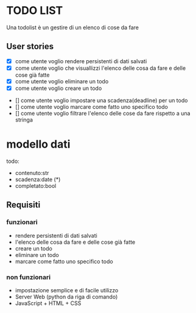 # TODO LIST

Una todolist è un gestire di un elenco di cose da fare

## User stories

- [x] come utente voglio rendere persistenti di dati salvati
- [x] come utente voglio che visuallizzi l'elenco delle cosa da fare e delle cose già fatte
- [x] come utente voglio eliminare un todo
- [x] come utente voglio creare un todo
- [] come utente voglio impostare una scadenza(deadline) per un todo
- [] come utente voglio marcare come fatto uno specifico todo
- [] come utente voglio filtrare l'elenco delle cose da fare rispetto a una stringa

# modello dati

todo:
- contenuto:str
- scadenza:date (*)
- completato:bool


## Requisiti

### funzionari

- rendere persistenti di dati salvati
- l'elenco delle cosa da fare e delle cose già fatte
- creare un todo
- eliminare un todo
- marcare come fatto uno specifico todo

### non funzionari

- impostazione semplice e di facile utilizzo
- Server Web (python da riga di comando)
- JavaScript + HTML + CSS